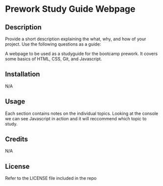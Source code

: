# Prework Study Guide Webpage

## Description

Provide a short description explaining the what, why, and how of your project. Use the following questions as a guide:

A webpage to be used as a studyguide for the bootcamp prework. It covers some basics of HTML, CSS, Git, and Javascript. 

## Installation

N/A

## Usage

Each section contains notes on the individual topics. Looking at the console we can see Javascript in action and it will reccommend which topic to study.

## Credits

N/A

## License

Refer to the LICENSE file included in the repo